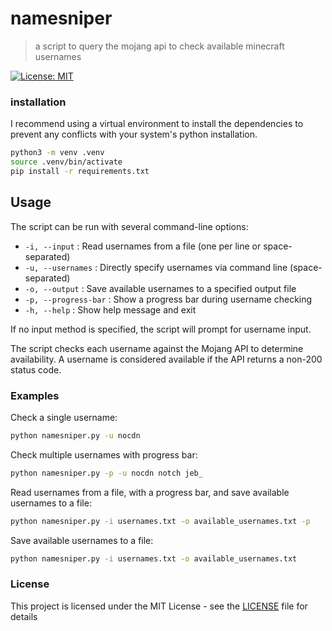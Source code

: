 # namesniper

> a script to query the mojang api to check available minecraft usernames

[![License: MIT](https://img.shields.io/badge/License-MIT-yellow.svg)](https://opensource.org/licenses/MIT)

### installation

I recommend using a virtual environment to install the dependencies to prevent any conflicts with your system's python installation.

```bash
python3 -m venv .venv
source .venv/bin/activate
pip install -r requirements.txt
```

## Usage

The script can be run with several command-line options:

- `-i, --input` : Read usernames from a file (one per line or space-separated)
- `-u, --usernames` : Directly specify usernames via command line (space-separated)
- `-o, --output` : Save available usernames to a specified output file
- `-p, --progress-bar` : Show a progress bar during username checking
- `-h, --help` : Show help message and exit

If no input method is specified, the script will prompt for username input.

The script checks each username against the Mojang API to determine availability. A username is considered available if the API returns a non-200 status code.

### Examples

Check a single username:

```bash
python namesniper.py -u nocdn
```

Check multiple usernames with progress bar:

```bash
python namesniper.py -p -u nocdn notch jeb_
```

Read usernames from a file, with a progress bar, and save available usernames to a file:

```bash
python namesniper.py -i usernames.txt -o available_usernames.txt -p
```

Save available usernames to a file:

```bash
python namesniper.py -i usernames.txt -o available_usernames.txt
```

### License

This project is licensed under the MIT License - see the [LICENSE](LICENSE) file for details
